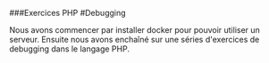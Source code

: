 ###Exercices PHP
#Debugging

Nous avons commencer par installer docker pour pouvoir utiliser un serveur.
Ensuite nous avons enchaîné sur une séries d'exercices de debugging dans le langage PHP.
